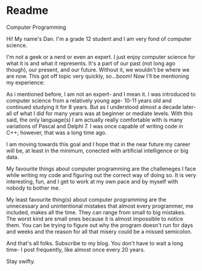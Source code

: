 # Readme
Computer Programming

Hi! My name's Dan. I'm a grade 12 student and I am very fond of computer science. 

I'm not a geek or a nerd or even an expert. I just enjoy computer science for what it is and what it represents. It's a part of our past (not long ago though), our present, and our future. Without it, we wouldn't be where we are now. This got off topic very quickly, so...boom! Now I'll be mentioning my experience: 

As i mentioned before, I am not an expert- and I mean it. I was introduced to computer science from a relatively young age- 10-11 years old and continued studying it for 8 years. But as I understood almost a decade later- all of what I did for many years was at beginner or mediate levels. With this said, the only language(s) I am actually really comfortable with is many variations of Pascal and Delphi 7. I was once capable of writing code in C++; however, that was a long time ago. 

I am moving towards this goal and I hope that in the near future my career will be, at least in the minimum, conected with artificial intelligence or big data. 

My favourite things about computer programming are the challeneges I face while writing my code and figuring out the correct way of doing so. It is very interesting, fun, and I get to work at my own pace and by myself with nobody to bother me. 

My least favourite thing(s) about computer programming are the unnecessary and unintentional mistakes that almost every programmer, me included, makes all the time. They can range from small to big mistakes. The worst kind are small ones because it is almost impossible to notice them. You can be trying to figure out why the program doesn't run for days and weeks and the reason for all that misery could be a missed semicolon. 

And that's all folks. Subscribe to my blog. You don't have to wait a long time- I post frequently, like almost once every 20 years. 

Stay swifty. 
